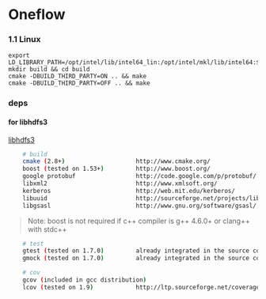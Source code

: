 # Oneflow

### 1.1 Linux 

```
export LD_LIBRARY_PATH=/opt/intel/lib/intel64_lin:/opt/intel/mkl/lib/intel64:$LD_LIBRARY_PATH
mkdir build && cd build
cmake -DBUILD_THIRD_PARTY=ON .. && make
cmake -DBUILD_THIRD_PARTY=OFF .. && make
```


### deps

#### for libhdfs3

[libhdfs3](https://github.com/apache/incubator-hawq/blob/master/depends/libhdfs3/README.md)

```bash
    # build
    cmake (2.8+)                    http://www.cmake.org/
    boost (tested on 1.53+)         http://www.boost.org/
    google protobuf                 http://code.google.com/p/protobuf/
    libxml2                         http://www.xmlsoft.org/
    kerberos                        http://web.mit.edu/kerberos/
    libuuid                         http://sourceforge.net/projects/libuuid/
    libgsasl                        http://www.gnu.org/software/gsasl/
```

> Note: boost is not required if c++ compiler is g++ 4.6.0+ or clang++ with stdc++

```bash
    # test
    gtest (tested on 1.7.0)         already integrated in the source code
    gmock (tested on 1.7.0)         already integrated in the source code
```

```bash
    # cov
    gcov (included in gcc distribution)
    lcov (tested on 1.9)            http://ltp.sourceforge.net/coverage/lcov.php
```
